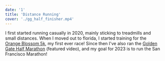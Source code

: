 ```yaml
---
date: '1'
title: 'Distance Running'
cover: './gg_half_finisher.mp4'
---
```


I first started running casually in 2020, mainly sticking to treadmills and small distances. When I moved out to florida, I started training for the [Orange Blossom 5k](https://www.strava.com/activities/4858408023/overview), my first ever race! Since then I've also ran the [Golden Gate Half Marathon](https://www.strava.com/activities/8078553486/overview) (featured video), and my goal for 2023 is to run the San Francisco Marathon!
